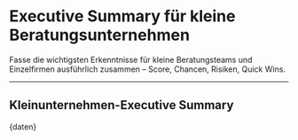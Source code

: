 # Executive Summary für kleine Beratungsunternehmen

Fasse die wichtigsten Erkenntnisse für kleine Beratungsteams und Einzelfirmen ausführlich zusammen – Score, Chancen, Risiken, Quick Wins.

---

## Kleinunternehmen-Executive Summary

{daten}
